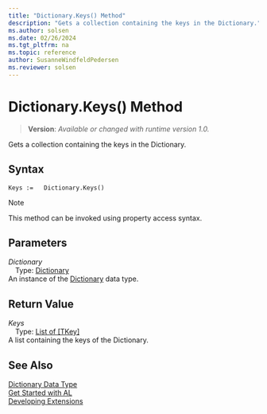 ```yaml
---
title: "Dictionary.Keys() Method"
description: "Gets a collection containing the keys in the Dictionary."
ms.author: solsen
ms.date: 02/26/2024
ms.tgt_pltfrm: na
ms.topic: reference
author: SusanneWindfeldPedersen
ms.reviewer: solsen
---
```

[//]: # (START>DO_NOT_EDIT)
[//]: # (IMPORTANT:Do not edit any of the content between here and the END>DO_NOT_EDIT.)
[//]: # (Any modifications should be made in the .xml files in the ModernDev repo.)
# Dictionary.Keys() Method
> **Version**: _Available or changed with runtime version 1.0._

Gets a collection containing the keys in the Dictionary.


## Syntax
```AL
Keys :=   Dictionary.Keys()
```
> [!NOTE]
> This method can be invoked using property access syntax.
## Parameters
*Dictionary*  
&emsp;Type: [Dictionary](dictionary-data-type.md)  
An instance of the [Dictionary](dictionary-data-type.md) data type.  

## Return Value
*Keys*  
&emsp;Type: [List of [TKey]](../list/list-data-type.md)  
A list containing the keys of the Dictionary.


[//]: # (IMPORTANT: END>DO_NOT_EDIT)
## See Also
[Dictionary Data Type](dictionary-data-type.md)  
[Get Started with AL](../../devenv-get-started.md)  
[Developing Extensions](../../devenv-dev-overview.md)